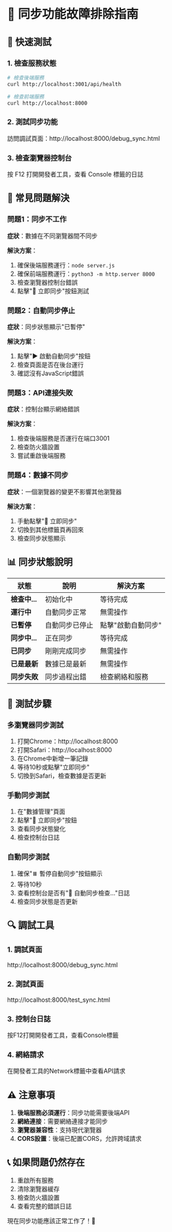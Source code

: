 # 🔄 同步功能故障排除指南

## 🚀 快速測試

### 1. 檢查服務狀態
```bash
# 檢查後端服務
curl http://localhost:3001/api/health

# 檢查前端服務
curl http://localhost:8000
```

### 2. 測試同步功能
訪問調試頁面：http://localhost:8000/debug_sync.html

### 3. 檢查瀏覽器控制台
按 F12 打開開發者工具，查看 Console 標籤的日誌

## 🔧 常見問題解決

### 問題1：同步不工作
**症狀**：數據在不同瀏覽器間不同步

**解決方案**：
1. 確保後端服務運行：`node server.js`
2. 確保前端服務運行：`python3 -m http.server 8000`
3. 檢查瀏覽器控制台錯誤
4. 點擊"🔄 立即同步"按鈕測試

### 問題2：自動同步停止
**症狀**：同步狀態顯示"已暫停"

**解決方案**：
1. 點擊"▶️ 啟動自動同步"按鈕
2. 檢查頁面是否在後台運行
3. 確認沒有JavaScript錯誤

### 問題3：API連接失敗
**症狀**：控制台顯示網絡錯誤

**解決方案**：
1. 檢查後端服務是否運行在端口3001
2. 檢查防火牆設置
3. 嘗試重啟後端服務

### 問題4：數據不同步
**症狀**：一個瀏覽器的變更不影響其他瀏覽器

**解決方案**：
1. 手動點擊"🔄 立即同步"
2. 切換到其他標籤頁再回來
3. 檢查同步狀態顯示

## 📊 同步狀態說明

| 狀態 | 說明 | 解決方案 |
|------|------|----------|
| **檢查中...** | 初始化中 | 等待完成 |
| **運行中** | 自動同步正常 | 無需操作 |
| **已暫停** | 自動同步已停止 | 點擊"啟動自動同步" |
| **同步中...** | 正在同步 | 等待完成 |
| **已同步** | 剛剛完成同步 | 無需操作 |
| **已是最新** | 數據已是最新 | 無需操作 |
| **同步失敗** | 同步過程出錯 | 檢查網絡和服務 |

## 🎯 測試步驟

### 多瀏覽器同步測試
1. 打開Chrome：http://localhost:8000
2. 打開Safari：http://localhost:8000
3. 在Chrome中新增一筆記錄
4. 等待10秒或點擊"立即同步"
5. 切換到Safari，檢查數據是否更新

### 手動同步測試
1. 在"數據管理"頁面
2. 點擊"🔄 立即同步"按鈕
3. 查看同步狀態變化
4. 檢查控制台日誌

### 自動同步測試
1. 確保"⏸️ 暫停自動同步"按鈕顯示
2. 等待10秒
3. 查看控制台是否有"🔄 自動同步檢查..."日誌
4. 檢查同步狀態是否更新

## 🔍 調試工具

### 1. 調試頁面
http://localhost:8000/debug_sync.html

### 2. 測試頁面
http://localhost:8000/test_sync.html

### 3. 控制台日誌
按F12打開開發者工具，查看Console標籤

### 4. 網絡請求
在開發者工具的Network標籤中查看API請求

## ⚠️ 注意事項

1. **後端服務必須運行**：同步功能需要後端API
2. **網絡連接**：需要網絡連接才能同步
3. **瀏覽器兼容性**：支持現代瀏覽器
4. **CORS設置**：後端已配置CORS，允許跨域請求

## 📞 如果問題仍然存在

1. 重啟所有服務
2. 清除瀏覽器緩存
3. 檢查防火牆設置
4. 查看完整的錯誤日誌

現在同步功能應該正常工作了！🎉
